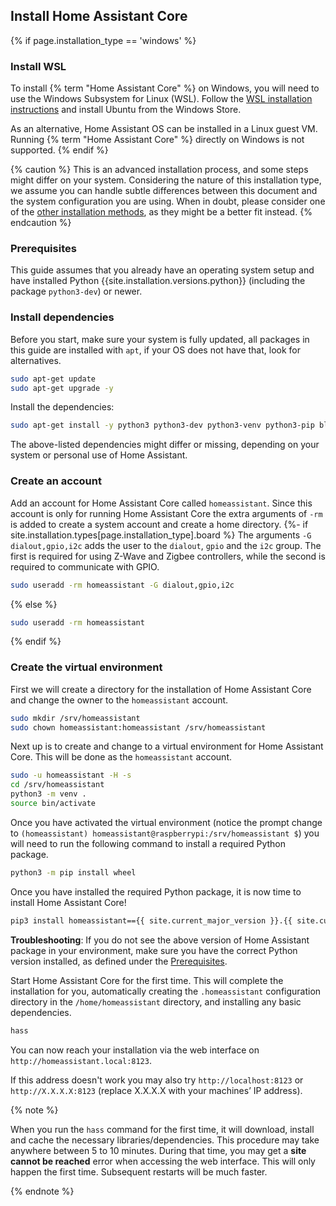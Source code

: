 ## Install Home Assistant Core

{% if page.installation_type == 'windows' %}
### Install WSL

To install {% term "Home Assistant Core" %}  on Windows, you will need to use the Windows Subsystem for Linux (WSL). Follow the [WSL installation instructions](https://docs.microsoft.com/windows/wsl/install-win10) and install Ubuntu from the Windows Store.

As an alternative, Home Assistant OS can be installed in a Linux guest VM. Running {% term "Home Assistant Core" %}  directly on Windows is not supported.
{% endif %}

{% caution %}
This is an advanced installation process, and some steps might differ on your system. Considering the nature of this installation type, we assume you can handle subtle differences between this document and the system configuration you are using. When in doubt, please consider one of the [other installation methods](/installation/), as they might be a better fit instead.
{% endcaution %}

### Prerequisites

This guide assumes that you already have an operating system setup and have installed Python {{site.installation.versions.python}} (including the package `python3-dev`) or newer.

### Install dependencies

Before you start, make sure your system is fully updated, all packages in this guide are installed with `apt`, if your OS does not have that, look for alternatives.

```bash
sudo apt-get update
sudo apt-get upgrade -y
```

Install the dependencies:

```bash
sudo apt-get install -y python3 python3-dev python3-venv python3-pip bluez libffi-dev libssl-dev libjpeg-dev zlib1g-dev autoconf build-essential libopenjp2-7 libtiff6 libturbojpeg0-dev tzdata ffmpeg liblapack3 liblapack-dev libatlas-base-dev
```

The above-listed dependencies might differ or missing, depending on your system or personal use of Home Assistant.

### Create an account

Add an account for Home Assistant Core called `homeassistant`.
Since this account is only for running Home Assistant Core the extra arguments of `-rm` is added to create a system account and create a home directory.
{%- if site.installation.types[page.installation_type].board %}
The arguments `-G dialout,gpio,i2c` adds the user to the `dialout`, `gpio` and the `i2c` group. The first is required for using Z-Wave and Zigbee controllers, while the second is required to communicate with GPIO.

```bash
sudo useradd -rm homeassistant -G dialout,gpio,i2c
```

{% else %}

```bash
sudo useradd -rm homeassistant
```

{% endif %}

### Create the virtual environment

First we will create a directory for the installation of Home Assistant Core and change the owner to the `homeassistant` account.

```bash
sudo mkdir /srv/homeassistant
sudo chown homeassistant:homeassistant /srv/homeassistant
```

Next up is to create and change to a virtual environment for Home Assistant Core. This will be done as the `homeassistant` account.

```bash
sudo -u homeassistant -H -s
cd /srv/homeassistant
python3 -m venv .
source bin/activate
```

Once you have activated the virtual environment (notice the prompt change to `(homeassistant) homeassistant@raspberrypi:/srv/homeassistant $`) you will need to run the following command to install a required Python package.

```bash
python3 -m pip install wheel
```

Once you have installed the required Python package, it is now time to install Home Assistant Core!

```bash
pip3 install homeassistant=={{ site.current_major_version }}.{{ site.current_minor_version }}.{{ site.current_patch_version }}
```

**Troubleshooting**: If you do not see the above version of Home Assistant package in your environment, make sure you have the correct Python version installed, as defined under the [Prerequisites](#prerequisites).

Start Home Assistant Core for the first time. This will complete the installation for you, automatically creating the `.homeassistant` configuration directory in the `/home/homeassistant` directory, and installing any basic dependencies.

```bash
hass
```

You can now reach your installation via the web interface on `http://homeassistant.local:8123`.

If this address doesn't work you may also try `http://localhost:8123` or `http://X.X.X.X:8123` (replace X.X.X.X with your machines’ IP address).

{% note %}

When you run the `hass` command for the first time, it will download, install and cache the necessary libraries/dependencies. This procedure may take anywhere between 5 to 10 minutes. During that time, you may get a **site cannot be reached** error when accessing the web interface. This will only happen the first time. Subsequent restarts will be much faster.

{% endnote %}
